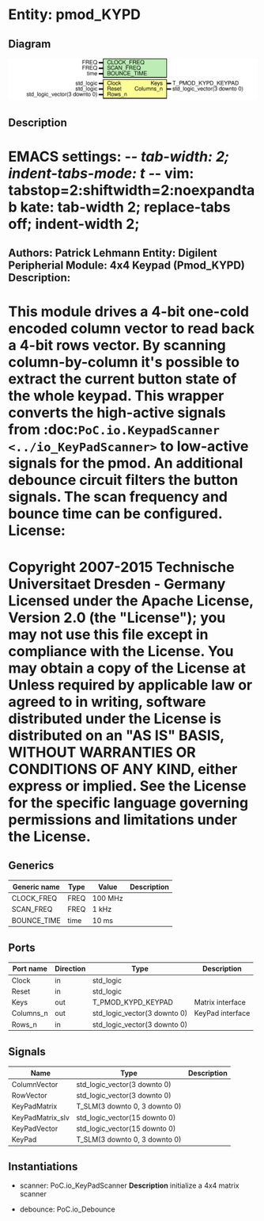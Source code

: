 # Entity: pmod_KYPD
## Diagram
![Diagram](pmod_KYPD.svg "Diagram")
## Description
EMACS settings: -*-  tab-width: 2; indent-tabs-mode: t -*-
vim: tabstop=2:shiftwidth=2:noexpandtab
kate: tab-width 2; replace-tabs off; indent-width 2;
=============================================================================
Authors:				 	Patrick Lehmann
Entity:				 	Digilent Peripherial Module: 4x4 Keypad (Pmod_KYPD)
Description:
-------------------------------------
This module drives a 4-bit one-cold encoded column vector to read back a
4-bit rows vector. By scanning column-by-column it's possible to extract
the current button state of the whole keypad. This wrapper converts the
high-active signals from :doc:`PoC.io.KeypadScanner <../io_KeyPadScanner>`
to low-active signals for the pmod. An additional debounce circuit filters
the button signals. The scan frequency and bounce time can be configured.
License:
=============================================================================
Copyright 2007-2015 Technische Universitaet Dresden - Germany
Licensed under the Apache License, Version 2.0 (the "License");
you may not use this file except in compliance with the License.
You may obtain a copy of the License at
Unless required by applicable law or agreed to in writing, software
distributed under the License is distributed on an "AS IS" BASIS,
WITHOUT WARRANTIES OR CONDITIONS OF ANY KIND, either express or implied.
See the License for the specific language governing permissions and
limitations under the License.
=============================================================================
## Generics
| Generic name | Type | Value   | Description |
| ------------ | ---- | ------- | ----------- |
| CLOCK_FREQ   | FREQ | 100 MHz |             |
| SCAN_FREQ    | FREQ | 1 kHz   |             |
| BOUNCE_TIME  | time | 10 ms   |             |
## Ports
| Port name | Direction | Type                         | Description      |
| --------- | --------- | ---------------------------- | ---------------- |
| Clock     | in        | std_logic                    |                  |
| Reset     | in        | std_logic                    |                  |
| Keys      | out       | T_PMOD_KYPD_KEYPAD           | Matrix interface |
| Columns_n | out       | std_logic_vector(3 downto 0) | KeyPad interface |
| Rows_n    | in        | std_logic_vector(3 downto 0) |                  |
## Signals
| Name             | Type                          | Description |
| ---------------- | ----------------------------- | ----------- |
| ColumnVector     | std_logic_vector(3 downto 0)  |             |
| RowVector        | std_logic_vector(3 downto 0)  |             |
| KeyPadMatrix     | T_SLM(3 downto 0, 3 downto 0) |             |
| KeyPadMatrix_slv | std_logic_vector(15 downto 0) |             |
| KeyPadVector     | std_logic_vector(15 downto 0) |             |
| KeyPad           | T_SLM(3 downto 0, 3 downto 0) |             |
## Instantiations
- scanner: PoC.io_KeyPadScanner
**Description**
initialize a 4x4 matrix scanner

- debounce: PoC.io_Debounce
